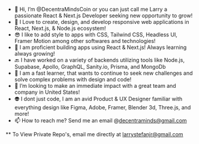 - 👋 Hi, I’m @DecentraMindsCoin or you can just call me Larry a passionate React & Next.js Developer seeking new opportunity to grow!
- 💞️ I Love to create, design, and develop responsive web applications in React, Next.js, & Node.js ecosystem!
- 😎 I like to add style to apps with CSS, Tailwind CSS, Headless UI, Framer Motion among other softwares and technologies!
- 🌱 I am proficient building apps using React & Next.js! Always learning always growing!
- 🔙 I have worked on a variety of backends utilizing tools like Node.js, Supabase, Apollo, GraphQL, Sanity.io, Prisma, and MongoDb
- 🧠 I am a fast learner, that wants to continue to seek new challenges and solve complex problems with design and code!
- 👀 I’m looking to make an immediate impact with a great team and company in United States!
- 👽 I dont just code, I am an avid Product & UX Designer familiar with everything design like Figma, Adobe, Framer,  Blender 3d, Three.js, and more!
- 📫 How to reach me? Send me an email @decentraminds@gmail.com

<!---
DecentraMindsCoin/DecentraMindsCoin is a ✨ special ✨ repository because its `README.md` (this file) appears on your GitHub profile.
You can click the Preview link to take a look at your changes.
--->
** To View Private Repo's, email me directly at larrystefanjr@gmail.com
<!-- ![Screen Shot 2022-06-14 at 8 29 14 PM](https://user-images.githubusercontent.com/79233984/173723667-c9316555-f36a-471f-81aa-96359226367c.png)
![Screen Shot 2022-06-14 at 8 33 41 PM](https://user-images.githubusercontent.com/79233984/173724079-840559b2-3daf-4db9-845a-10b0c4031a63.png)
![Screen Shot 2022-06-14 at 8 33 48 PM](https://user-images.githubusercontent.com/79233984/173724084-3f8c3553-934b-44b8-b58a-52c9d1e6b8fb.png) -->
